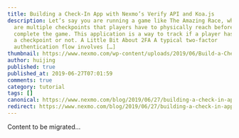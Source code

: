 ```yaml
---
title: Building a Check-In App with Nexmo’s Verify API and Koa.js
description: Let’s say you are running a game like The Amazing Race, where there
  are multiple checkpoints that players have to physically reach before they can
  complete the game. This application is a way to track if a player has reached
  a checkpoint or not. A Little Bit About 2FA A typical two-factor
  authentication flow involves […]
thumbnail: https://www.nexmo.com/wp-content/uploads/2019/06/Build-a-Check-In-App_1200x675.jpg
author: huijing
published: true
published_at: 2019-06-27T07:01:59
comments: true
category: tutorial
tags: []
canonical: https://www.nexmo.com/blog/2019/06/27/building-a-check-in-app-with-nexmos-verify-api-dr
redirect: https://www.nexmo.com/blog/2019/06/27/building-a-check-in-app-with-nexmos-verify-api-dr
---
```

Content to be migrated...